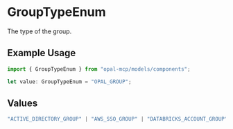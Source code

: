 # GroupTypeEnum

The type of the group.

## Example Usage

```typescript
import { GroupTypeEnum } from "opal-mcp/models/components";

let value: GroupTypeEnum = "OPAL_GROUP";
```

## Values

```typescript
"ACTIVE_DIRECTORY_GROUP" | "AWS_SSO_GROUP" | "DATABRICKS_ACCOUNT_GROUP" | "DUO_GROUP" | "GIT_HUB_TEAM" | "GIT_LAB_GROUP" | "GOOGLE_GROUPS_GROUP" | "GOOGLE_GROUPS_GKE_GROUP" | "LDAP_GROUP" | "OKTA_GROUP" | "OKTA_GROUP_RULE" | "TAILSCALE_GROUP" | "OPAL_GROUP" | "OPAL_ACCESS_RULE" | "AZURE_AD_SECURITY_GROUP" | "AZURE_AD_MICROSOFT_365_GROUP" | "CONNECTOR_GROUP" | "SNOWFLAKE_ROLE" | "WORKDAY_USER_SECURITY_GROUP"
```